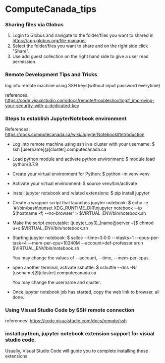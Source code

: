 # ComputeCanada_tips

### Sharing files via Globus
1) Login to Globus and navigate to the folder/files you want to shared in https://app.globus.org/file-manager
2) Select the folder/files you want to share and on the right side click "Share". 
3) Use add guest collection on the right hand side to give a user read permission.


### Remote Development Tips and Tricks
log into remote machine using SSH keys(without input password everytime)

references: https://code.visualstudio.com/docs/remote/troubleshooting#_improving-your-security-with-a-dedicated-key


### Steps to establish JupyterNotebook environment
References: https://docs.computecanada.ca/wiki/JupyterNotebook#Introduction

- Log into remote machine using ssh in a cluster with your username: $ ssh [username]@[cluster].computecanada.ca

- Load python module and activete python environment: $ module load python/3.7.9

- Create your virtual environment for Python: $ python -m venv venv

- Activate your virtual environment: $ source venv/bin/activate

- Install jupyter notebook and related extensions: $ pip install jupyter

- Create a wrapper script that launches jupyter notebook: $ echo -e '#!/bin/bash\nunset XDG_RUNTIME_DIR\njupyter notebook --ip $(hostname -f) --no-browser' > $VIRTUAL_ENV/bin/notebook.sh

- Make the script executable: (jupyter_py3)_[name@server ~]$ chmod u+x $VIRTUAL_ENV/bin/notebook.sh

- Starting jupyter notebook: $ salloc --time=3:0:0 --ntasks=1 --cpus-per-task=4 --mem-per-cpu=10240M --account=def-professor srun $VIRTUAL_ENV/bin/notebook.sh

  You may change the values of --account, --time, --mem-per-cpus.

- open another terminal, activate sshuttle: $ sshuttle --dns -Nr [usename]@[cluster].computecanada.ca
  
  You may change the username and cluster.

- Once jupyter notebook job has started, copy the web link to browser, all done.

### Using Visual Studio Code by SSH remote connection
references: https://code.visualstudio.com/docs/remote/ssh


### install python, jupyter notebook extension support for visual studio code.
Usually, Visual Studio Code will guide you to complete installing these extensions.
